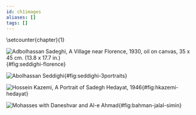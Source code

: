 ```yaml
---
id: ch1images
aliases: []
tags: []
---
```


\setcounter{chapter}{1}

![Adbolhassan Sadeghi, A Village near Florence, 1930, oil on canvas, 35 x 45 cm. (13.8 x 17.7 in.)](Pastedimage20241210234026.png){#fig:seddighi-florence}

![Abolhassan Seddighi](Pastedimage20241210234136.png){#fig:seddighi-3portraits}

![Hossein Kazemi, A Portrait of Sadegh Hedayat, 1946](hkazemi-hedayat.png){#fig:hkazemi-hedayat}

![Mohasses with Daneshvar and Al-e Ahmad](20241214132102.png){#fig:bahman-jalal-simin}
